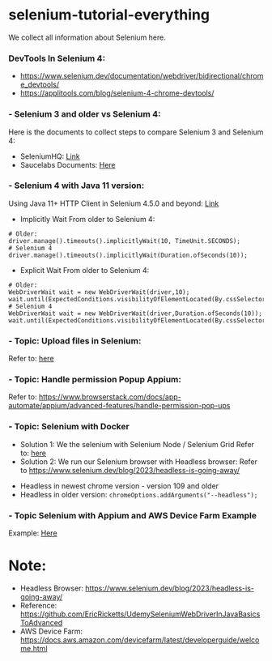 # selenium-tutorial-everything
We collect all information about Selenium here.
### DevTools In Selenium 4:
- https://www.selenium.dev/documentation/webdriver/bidirectional/chrome_devtools/
- https://applitools.com/blog/selenium-4-chrome-devtools/

### - Selenium 3 and older vs Selenium 4:
Here is the documents to collect steps to compare Selenium 3 and Selenium 4: 
- SeleniumHQ: [Link](https://www.selenium.dev/documentation/webdriver/getting_started/upgrade_to_selenium_4/)
- Saucelabs Documents: [Here](https://saucelabs.com/resources/blog/how-to-upgrade-to-selenium-4)

### - Selenium 4 with Java 11 version:
Using Java 11+ HTTP Client in Selenium 4.5.0 and beyond: [Link](https://www.selenium.dev/blog/2022/using-java11-httpclient/)


- Implicitly Wait From older to Selenium 4:
```
# Older:
driver.manage().timeouts().implicitlyWait(10, TimeUnit.SECONDS);
# Selenium 4
driver.manage().timeouts().implicitlyWait(Duration.ofSeconds(10));
```
- Explicit Wait From older to Selenium 4:
```
# Older:
WebDriverWait wait = new WebDriverWait(driver,10);
wait.until(ExpectedConditions.visibilityOfElementLocated(By.cssSelector(".classlocator")));
# Selenium 4
WebDriverWait wait = new WebDriverWait(driver,Duration.ofSeconds(10));
wait.until(ExpectedConditions.visibilityOfElementLocated(By.cssSelector(".classlocator")));
```

### - Topic: Upload files in Selenium: 
Refer to: [here](https://github.com/josdoaitran/upload-webDriver-tutorial)

### - Topic: Handle permission Popup Appium:
Refer to: https://www.browserstack.com/docs/app-automate/appium/advanced-features/handle-permission-pop-ups

### - Topic: Selenium with Docker
- Solution 1: We the selenium with Selenium Node / Selenium Grid
Refer to: [here](selenium-with-docker/readme.md)
- Solution 2: We run our Selenium browser with Headless browser:
Refer to https://www.selenium.dev/blog/2023/headless-is-going-away/
+ Headless in newest chrome version - version 109 and older
+ Headless in older version:   `chromeOptions.addArguments("--headless");`

### - Topic Selenium with Appium and AWS Device Farm Example
Example: [Here](./java-selenium-appium-device-farm/Readme.md)

# Note: 
- Headless Browser: https://www.selenium.dev/blog/2023/headless-is-going-away/
- Reference: https://github.com/EricRicketts/UdemySeleniumWebDriverInJavaBasicsToAdvanced
- AWS Device Farm: https://docs.aws.amazon.com/devicefarm/latest/developerguide/welcome.html

